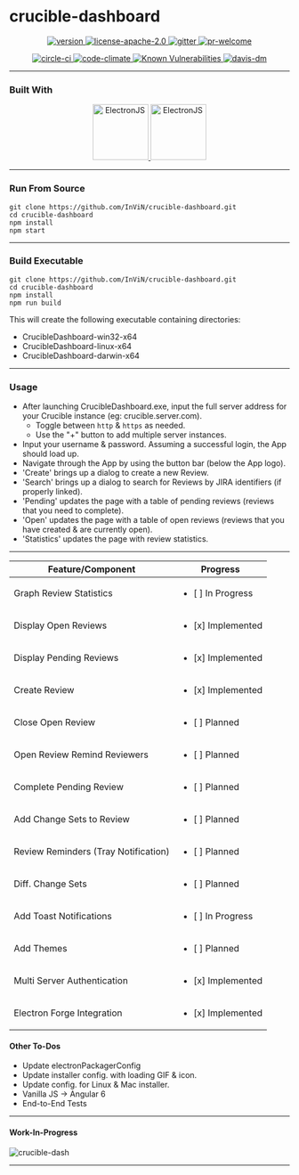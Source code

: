 # crucible-dashboard

<p align="center">
 <a href="https://raw.githubusercontent.com/InViN/crucible-dashboard/master/package.json">
  <img src="https://badge.fury.io/gh/InViN%2Fcrucible-dashboard.svg" alt="version" />
 </a>
 <a href="https://opensource.org/licenses/Apache-2.0">
  <img src="https://img.shields.io/badge/License-Apache%202.0-blue.svg" alt="license-apache-2.0" />
 </a>
 <a href="https://gitter.im/crucible-dashboard">
  <img src="https://badges.gitter.im/Join%20Chat.svg" alt="gitter" />
 </a>
 <a href="https://github.com/InViN/crucible-dashboard/pulls">
  <img src="https://img.shields.io/badge/PRs-welcome-brightgreen.svg" alt="pr-welcome" />
 </a>
</p>
<p align="center">
 <a href="https://circleci.com/gh/InViN/crucible-dashboard">
  <img src="https://circleci.com/gh/InViN/crucible-dashboard.svg?style=shield" alt="circle-ci" />
 </a>
 <a href="https://codeclimate.com/github/InViN/crucible-dashboard/maintainability">
  <img src="https://api.codeclimate.com/v1/badges/a0494913c00643a957e4/maintainability" alt="code-climate"/>
 </a>
 <a href="https://snyk.io/test/github/InViN/crucible-dashboard">
  <img src="https://snyk.io/test/github/InViN/crucible-dashboard/badge.svg" alt="Known Vulnerabilities" data-canonical-src="https://snyk.io/test/github/InViN/crucible-dashboard" style="max-width:100%;" />
 </a>
 <a href="https://david-dm.org/InViN/crucible-dashboard">
  <img src="https://david-dm.org/InViN/crucible-dashboard.svg" alt="davis-dm" />
 </a>
</p>

---

### Built With

<p align="center">
 <a href="https://electronjs.org/">
  <img src="https://raw.githubusercontent.com/InViN/crucible-dashboard/master/resources/logo/electron-logo.svg?sanitize=true" alt="ElectronJS" height="100" width="100" />
 </a>
 <a href="https://getbootstrap.com/">
  <img src="https://raw.githubusercontent.com/InViN/crucible-dashboard/master/resources/logo/bootstrap-logo.svg?sanitize=true" alt="ElectronJS" height="100" width="100" />
 </a>
</p>

---

### Run From Source
```
git clone https://github.com/InViN/crucible-dashboard.git
cd crucible-dashboard
npm install
npm start
```

---

### Build Executable
```
git clone https://github.com/InViN/crucible-dashboard.git
cd crucible-dashboard
npm install
npm run build
```
This will create the following executable containing directories:
 - CrucibleDashboard-win32-x64
 - CrucibleDashboard-linux-x64
 - CrucibleDashboard-darwin-x64

---

### Usage

- After launching CrucibleDashboard.exe, input the full server address for your Crucible instance (eg: crucible.server.com).
  - Toggle between `http` & `https` as needed.
  - Use the "+" button to add multiple server instances.
- Input your username & password. Assuming a successful login, the App should load up.
- Navigate through the App by using the button bar (below the App logo).
- 'Create' brings up a dialog to create a new Review.
- 'Search' brings up a dialog to search for Reviews by JIRA identifiers (if properly linked).
- 'Pending' updates the page with a table of pending reviews (reviews that you need to complete).
- 'Open' updates the page with a table of open reviews (reviews that you have created & are currently open).
- 'Statistics' updates the page with review statistics.

---

| Feature/Component                    | Progress                     |
| ------------------------------------ | ---------------------------- |
| Graph Review Statistics              | <ul><li>[ ] In Progress</li> |
| Display Open Reviews                 | <ul><li>[x] Implemented</li> |
| Display Pending Reviews              | <ul><li>[x] Implemented</li> |
| Create Review                        | <ul><li>[x] Implemented</li> |
| Close Open Review                    | <ul><li>[ ] Planned</li>     |
| Open Review Remind Reviewers         | <ul><li>[ ] Planned</li>     |
| Complete Pending Review              | <ul><li>[ ] Planned</li>     |
| Add Change Sets to Review            | <ul><li>[ ] Planned</li>     |
| Review Reminders (Tray Notification) | <ul><li>[ ] Planned</li>     |
| Diff. Change Sets                    | <ul><li>[ ] Planned</li>     |
| Add Toast Notifications              | <ul><li>[ ] In Progress</li> |
| Add Themes                           | <ul><li>[ ] Planned</li>     |
| Multi Server Authentication          | <ul><li>[x] Implemented</li> |
| Electron Forge Integration           | <ul><li>[x] Implemented</li> |
 
#### Other To-Dos
 - Update electronPackagerConfig
 - Update installer config. with loading GIF & icon.
 - Update config. for Linux & Mac installer.
 - Vanilla JS -> Angular 6
 - End-to-End Tests

---

#### Work-In-Progress
![crucible-dash](https://i.imgur.com/exBc6QZ.gif)

---
